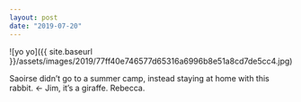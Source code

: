 ```yaml
---
layout: post
date: "2019-07-20"
---
```


![yo yo]({{ site.baseurl }}/assets/images/2019/77ff40e746577d65316a6996b8e51a8cd7de5cc4.jpg)

Saoirse didn’t go to a summer camp, instead staying at home with this rabbit. <- Jim, it’s a giraffe. Rebecca.
